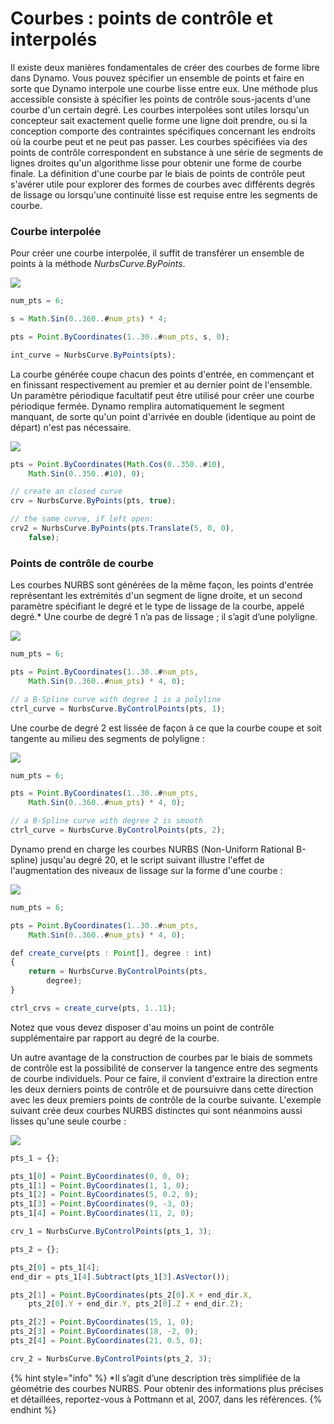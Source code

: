 # Courbes : points de contrôle et interpolés

Il existe deux manières fondamentales de créer des courbes de forme libre dans Dynamo. Vous pouvez spécifier un ensemble de points et faire en sorte que Dynamo interpole une courbe lisse entre eux. Une méthode plus accessible consiste à spécifier les points de contrôle sous-jacents d'une courbe d'un certain degré. Les courbes interpolées sont utiles lorsqu'un concepteur sait exactement quelle forme une ligne doit prendre, ou si la conception comporte des contraintes spécifiques concernant les endroits où la courbe peut et ne peut pas passer. Les courbes spécifiées via des points de contrôle correspondent en substance à une série de segments de lignes droites qu'un algorithme lisse pour obtenir une forme de courbe finale. La définition d'une courbe par le biais de points de contrôle peut s'avérer utile pour explorer des formes de courbes avec différents degrés de lissage ou lorsqu'une continuité lisse est requise entre les segments de courbe.

### Courbe interpolée

Pour créer une courbe interpolée, il suffit de transférer un ensemble de points à la méthode _NurbsCurve.ByPoints_.

![](../images/8-2/4/Curves\_01.png)

```js
num_pts = 6;

s = Math.Sin(0..360..#num_pts) * 4;

pts = Point.ByCoordinates(1..30..#num_pts, s, 0);

int_curve = NurbsCurve.ByPoints(pts);
```

La courbe générée coupe chacun des points d'entrée, en commençant et en finissant respectivement au premier et au dernier point de l'ensemble. Un paramètre périodique facultatif peut être utilisé pour créer une courbe périodique fermée. Dynamo remplira automatiquement le segment manquant, de sorte qu'un point d'arrivée en double (identique au point de départ) n'est pas nécessaire.

![](../images/8-2/4/Curves\_02.png)

```js
pts = Point.ByCoordinates(Math.Cos(0..350..#10),
    Math.Sin(0..350..#10), 0);

// create an closed curve
crv = NurbsCurve.ByPoints(pts, true);

// the same curve, if left open:
crv2 = NurbsCurve.ByPoints(pts.Translate(5, 0, 0),
    false);
```

### Points de contrôle de courbe

Les courbes NURBS sont générées de la même façon, les points d'entrée représentant les extrémités d'un segment de ligne droite, et un second paramètre spécifiant le degré et le type de lissage de la courbe, appelé degré.\* Une courbe de degré 1 n’a pas de lissage ; il s’agit d’une polyligne.

![](../images/8-2/4/Curves\_03.png)

```js
num_pts = 6;

pts = Point.ByCoordinates(1..30..#num_pts,
    Math.Sin(0..360..#num_pts) * 4, 0);

// a B-Spline curve with degree 1 is a polyline
ctrl_curve = NurbsCurve.ByControlPoints(pts, 1);
```

Une courbe de degré 2 est lissée de façon à ce que la courbe coupe et soit tangente au milieu des segments de polyligne :

![](../images/8-2/4/Curves\_04.png)

```js
num_pts = 6;

pts = Point.ByCoordinates(1..30..#num_pts,
    Math.Sin(0..360..#num_pts) * 4, 0);

// a B-Spline curve with degree 2 is smooth
ctrl_curve = NurbsCurve.ByControlPoints(pts, 2);
```

Dynamo prend en charge les courbes NURBS (Non-Uniform Rational B-spline) jusqu'au degré 20, et le script suivant illustre l'effet de l'augmentation des niveaux de lissage sur la forme d'une courbe :

![](../images/8-2/4/Curves\_05.png)

```js
num_pts = 6;

pts = Point.ByCoordinates(1..30..#num_pts,
    Math.Sin(0..360..#num_pts) * 4, 0);

def create_curve(pts : Point[], degree : int)
{
	return = NurbsCurve.ByControlPoints(pts,
        degree);
}

ctrl_crvs = create_curve(pts, 1..11);
```

Notez que vous devez disposer d'au moins un point de contrôle supplémentaire par rapport au degré de la courbe.

Un autre avantage de la construction de courbes par le biais de sommets de contrôle est la possibilité de conserver la tangence entre des segments de courbe individuels. Pour ce faire, il convient d'extraire la direction entre les deux derniers points de contrôle et de poursuivre dans cette direction avec les deux premiers points de contrôle de la courbe suivante. L'exemple suivant crée deux courbes NURBS distinctes qui sont néanmoins aussi lisses qu'une seule courbe :

![](../images/8-2/4/Curves\_06.png)

```js
pts_1 = {};

pts_1[0] = Point.ByCoordinates(0, 0, 0);
pts_1[1] = Point.ByCoordinates(1, 1, 0);
pts_1[2] = Point.ByCoordinates(5, 0.2, 0);
pts_1[3] = Point.ByCoordinates(9, -3, 0);
pts_1[4] = Point.ByCoordinates(11, 2, 0);

crv_1 = NurbsCurve.ByControlPoints(pts_1, 3);

pts_2 = {};

pts_2[0] = pts_1[4];
end_dir = pts_1[4].Subtract(pts_1[3].AsVector());

pts_2[1] = Point.ByCoordinates(pts_2[0].X + end_dir.X,
    pts_2[0].Y + end_dir.Y, pts_2[0].Z + end_dir.Z);

pts_2[2] = Point.ByCoordinates(15, 1, 0);
pts_2[3] = Point.ByCoordinates(18, -2, 0);
pts_2[4] = Point.ByCoordinates(21, 0.5, 0);

crv_2 = NurbsCurve.ByControlPoints(pts_2, 3);
```

{% hint style="info" %}
\*Il s’agit d’une description très simplifiée de la géométrie des courbes NURBS. Pour obtenir des informations plus précises et détaillées, reportez-vous à Pottmann et al, 2007, dans les références.
{% endhint %}
